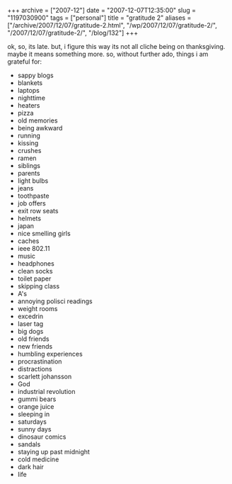 +++
archive = ["2007-12"]
date = "2007-12-07T12:35:00"
slug = "1197030900"
tags = ["personal"]
title = "gratitude 2"
aliases = ["/archive/2007/12/07/gratitude-2.html", "/wp/2007/12/07/gratitude-2/", "/2007/12/07/gratitude-2/", "/blog/132"]
+++

ok, so, its late. but, i figure this way its not all cliche being on
thanksgiving. maybe it means something more. so, without further ado,
things i am grateful for:

- sappy blogs
- blankets
- laptops
- nighttime
- heaters
- pizza
- old memories
- being awkward
- running
- kissing
- crushes
- ramen
- siblings
- parents
- light bulbs
- jeans
- toothpaste
- job offers
- exit row seats
- helmets
- japan
- nice smelling girls
- caches
- ieee 802.11
- music
- headphones
- clean socks
- toilet paper
- skipping class
- A's
- annoying polisci readings
- weight rooms
- excedrin
- laser tag
- big dogs
- old friends
- new friends
- humbling experiences
- procrastination
- distractions
- scarlett johansson
- God
- industrial revolution
- gummi bears
- orange juice
- sleeping in
- saturdays
- sunny days
- dinosaur comics
- sandals
- staying up past midnight
- cold medicine
- dark hair
- life

